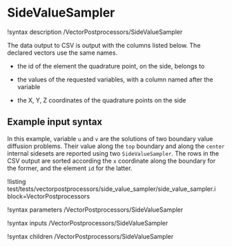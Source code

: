 # SideValueSampler

!syntax description /VectorPostprocessors/SideValueSampler

The data output to CSV is output with the columns listed below. The declared vectors use the same
names.

- the id of the element the quadrature point, on the side, belongs to

- the values of the requested variables, with a column named after the variable

- the X, Y, Z coordinates of the quadrature points on the side

## Example input syntax

In this example, variable `u` and `v` are the solutions of two boundary value diffusion problems. Their value along the `top` boundary and along the `center` internal sidesets are reported using two `SideValueSampler`. The rows in the CSV output are sorted according the `x` coordinate along the boundary for the former, and the element `id` for the latter.

!listing test/tests/vectorpostprocessors/side_value_sampler/side_value_sampler.i block=VectorPostprocessors

!syntax parameters /VectorPostprocessors/SideValueSampler

!syntax inputs /VectorPostprocessors/SideValueSampler

!syntax children /VectorPostprocessors/SideValueSampler
